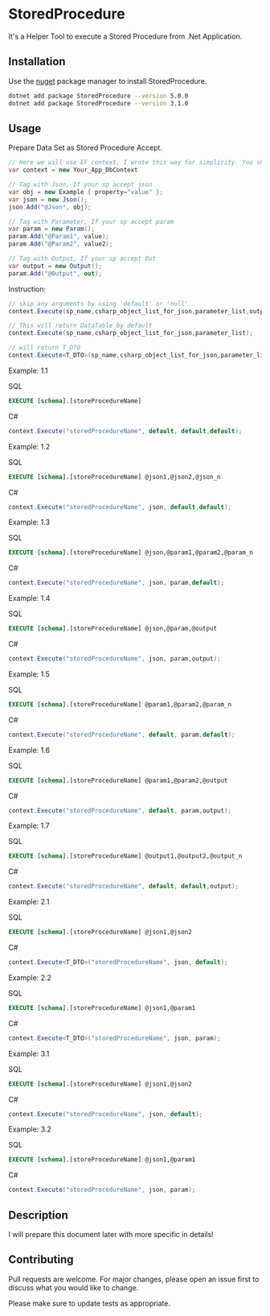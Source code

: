 # StoredProcedure

It's a Helper Tool to execute a Stored Procedure from .Net Application.

## Installation

Use the [nuget](https://www.nuget.org/packages/StoredProcedure/) package manager to install StoredProcedure.

```bash
dotnet add package StoredProcedure --version 5.0.0
dotnet add package StoredProcedure --version 3.1.0
```

## Usage
Prepare Data Set as Stored Procedure Accept.
```csharp
// Here we will use EF context, I wrote this way for simplicity. You should follow EF default DI rules
var context = new Your_App_DbContext
```
```csharp
// Tag with Json, If your sp accept json
var obj = new Example { property="value" };
var json = new Json();
json.Add("@Json", obj);
```
```csharp
// Tag with Parameter, If your sp accept param
var param = new Param();
param.Add("@Param1", value);
param.Add("@Param2", value2);
```
```csharp
// Tag with Output, If your sp accept Out
var output = new Output();
param.Add("@Output", out);
```
Instruction:

```csharp
// skip any arguments by using 'default' or 'null'
context.Execute(sp_name,csharp_object_list_for_json,parameter_list,output_list);

// This will return DataTable by default
context.Execute(sp_name,csharp_object_list_for_json,parameter_list);

// will return T_DTO
context.Execute<T_DTO>(sp_name,csharp_object_list_for_json,parameter_list);

```

Example: 1.1

SQL
```sql
EXECUTE [schema].[storeProcedureName]
```
C#
```csharp
context.Execute("storedProcedureName", default, default,default);
```
Example: 1.2

SQL
```sql
EXECUTE [schema].[storeProcedureName] @json1,@json2,@json_n
```
C#
```csharp
context.Execute("storedProcedureName", json, default,default);
```
Example: 1.3

SQL
```sql
EXECUTE [schema].[storeProcedureName] @json,@param1,@param2,@param_n
```
C#
```csharp
context.Execute("storedProcedureName", json, param,default);
```
Example: 1.4

SQL
```sql
EXECUTE [schema].[storeProcedureName] @json,@param,@output
```
C#
```csharp
context.Execute("storedProcedureName", json, param,output);
```
Example: 1.5

SQL
```sql
EXECUTE [schema].[storeProcedureName] @param1,@param2,@param_n
```
C#
```csharp
context.Execute("storedProcedureName", default, param,default);
```
Example: 1.6

SQL
```sql
EXECUTE [schema].[storeProcedureName] @param1,@param2,@output
```
C#
```csharp
context.Execute("storedProcedureName", default, param,output);
```
Example: 1.7

SQL
```sql
EXECUTE [schema].[storeProcedureName] @output1,@output2,@output_n
```
C#
```csharp
context.Execute("storedProcedureName", default, default,output);

```

Example: 2.1

SQL
```sql
EXECUTE [schema].[storeProcedureName] @json1,@json2
```
C#
```csharp
context.Execute<T_DTO>("storedProcedureName", json, default);

```
Example: 2.2

SQL
```sql
EXECUTE [schema].[storeProcedureName] @json1,@param1
```
C#
```csharp
context.Execute<T_DTO>("storedProcedureName", json, param);

```
Example: 3.1

SQL
```sql
EXECUTE [schema].[storeProcedureName] @json1,@json2
```
C#
```csharp
context.Execute("storedProcedureName", json, default);

```
Example: 3.2

SQL
```sql
EXECUTE [schema].[storeProcedureName] @json1,@param1
```
C#
```csharp
context.Execute("storedProcedureName", json, param);

```

## Description
I will prepare this document later with more specific in details!

## Contributing
Pull requests are welcome. For major changes, please open an issue first to discuss what you would like to change.

Please make sure to update tests as appropriate.
